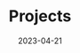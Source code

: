 ---
title: "Projects"
date: 2023-04-21
draft: false
summary: "Discover what I do in my spare time"
---
